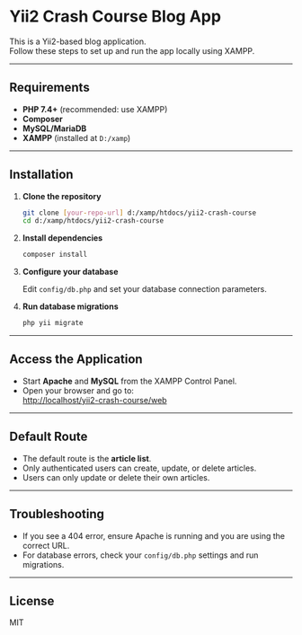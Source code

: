 # Yii2 Crash Course Blog App

This is a Yii2-based blog application.  
Follow these steps to set up and run the app locally using XAMPP.

---

## Requirements

- **PHP 7.4+** (recommended: use XAMPP)
- **Composer**
- **MySQL/MariaDB**
- **XAMPP** (installed at `D:/xamp`)

---

## Installation

1. **Clone the repository**

   ```bash
   git clone [your-repo-url] d:/xamp/htdocs/yii2-crash-course
   cd d:/xamp/htdocs/yii2-crash-course
   ```

2. **Install dependencies**

   ```bash
   composer install
   ```

3. **Configure your database**

   Edit `config/db.php` and set your database connection parameters.

4. **Run database migrations**

   ```bash
   php yii migrate
   ```

---

## Access the Application

- Start **Apache** and **MySQL** from the XAMPP Control Panel.
- Open your browser and go to:  
  [http://localhost/yii2-crash-course/web](http://localhost/yii2-crash-course/web)

---

## Default Route

- The default route is the **article list**.
- Only authenticated users can create, update, or delete articles.
- Users can only update or delete their own articles.

---

## Troubleshooting

- If you see a 404 error, ensure Apache is running and you are using the correct URL.
- For database errors, check your `config/db.php` settings and run migrations.

---

## License

MIT
